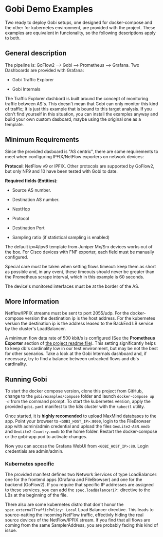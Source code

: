 # Gobi Demo Examples

Two ready to deploy Gobi setups, one designed for docker-compose and the other for kubernetes environment, are provided with the project. These examples are equivalent in funcionality, so the following descriptions apply to both.

## General description

The pipeline is: GoFlow2 --> Gobi --> Prometheus --> Grafana. Two Dashboards are provided with Grafana:

- Gobi Traffic Explorer

- Gobi Internals

The Traffic Explorer dashbord is built around the concept of monitoring traffic between AS's. This doesn't mean that Gobi can only monitor this kind of traffic; It is just this example that is bound to this target analysis. If you don't find yourself in this situation, you can install the examples anyway and build your own custom dasboard, maybe using the original one as a template.

## Minimum Requirements

Since the provided dasboard is "AS centric", there are some requirements to meet when configuring IPFIX/NetFlow exporters on network devices:

**Protocol**: NetFlow v9 or IPFIX. Other protocols are supported by GoFlow2, but only NF9 and 10 have been tested with Gobi to date.

**Required fields (Entities)**:

- Source AS number.

- Destination AS number.

- NextHop

- Protocol

- Destination Port

- Sampling ratio (if statistical sampling is enabled)

The default ipv4/ipv6 template from Juniper Mx/Srx devices works out of the box. For Cisco devices with FNF exporter, each field must be manually configured.

Special care must be taken when setting flows timeout: keep them as short as possible and, in any event, these timeouts should never be greater than the Prometheus scrape interval, which in this example is 60 seconds.

The device's monitored interfaces must be at the border of the AS.

## More Information

Netflow/IPFIX streams must be sent to port 2055/udp. For the docker-compose version the destination ip is the host address. For the kubernetes version the destination ip is the address leased to the BackEnd LB service by the cluster's LoadBalancer. 

A minimum flow data rate of 500 kbit/s is configured (See the **Prometheus Exporter** section of [the project readme file](../README.md)). This setting significantly helps to keep db's cardinality low in our test environment, but may be not the best for other scenarios. Take a look at the Gobi Internals dashboard and, if necessary, try to find a balance between untracked flows and db's cardinality.

## Running Gobi

To start the docker compose version, clone this project from GitHub, change to the `gobi/examples/compose` folder and launch `docker-compose up -d` from the command prompt. To start the kubernetes version, apply the provided `gobi.yaml` manifest to the k8s cluster with the `kubectl` utility.

Once started, it is **highly recomended** to upload MaxMind databases to the app. Point your browser to `<GOBI_HOST_IP>:8000`, login to the FileBrowser app with admin/admin credential and upload the files `GeoLite2-ASN.mmdb` and `GeoLite2-Country.mmdb` to the home folder. Restart the docker-compose or the gobi-app pod to activate changes.

Now you can access the Grafana WebUI from `<GOBI_HOST_IP>:80`. Login credentials are admin/admin.

### Kubernetes specific

The provided manifest defines two Network Services of type LoadBalancer: one for the frontend apps (Grafana and FileBrowser) and one for the backend (GoFlow2). If you require that specific IP addresses are assigned to these services, you can add the `spec.loadBalancerIP:` directive to the LBs at the beginning of the file.

There also are some kubernetes distro that don't honor the `spec.externalTrafficPolicy: Local` Load Balancer directive. This leads to source-natting the incoming NetFlow traffic, effectivly hiding the real source devices of the NetFlow/IPFIX stream. If you find that all flows are coming from the same SamplerAddress, you are probably facing this kind of issue.